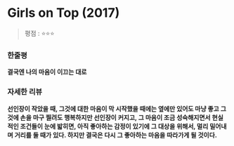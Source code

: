 # Girls on Top (2017)
> 평점 : ⭐️⭐️⭐️ 

### 한줄평
**결국엔 나의 마음이 이끄는 대로**

### 자세한 리뷰

**선인장이 작았을 때, 그것에 대한 마음이 막 시작했을 때에는 옆에만 있어도 마냥 좋고 그것에 손을 마구 찔려도 행복하지만 선인장이 커지고, 그 마음이 조금 성숙해지면서 현실적인 조건들이 눈에 밟히면, 아직 좋아하는 감정이 있기에 그 대상을 위해서, 멀리 밀어내며 거리를 둘 때가 있다. 하지만 결국은 다시 그 좋아하는 마음을 따라가게 될 것이다.**

